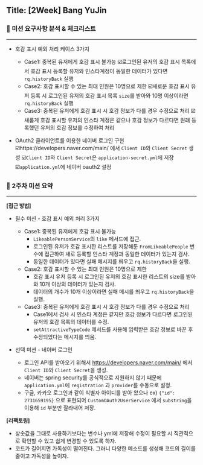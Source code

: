 ## Title: [2Week] Bang YuJin

### 📄 미션 요구사항 분석 & 체크리스트

---
- 호감 표시 예외 처리 케이스 3가지
  - Case1: 중복된 유저에게 호감 표시 불가능
    ☑️로그인된 유저의 호감 표시 목록에서 호감 표시 등록할 유저와 인스타계정이 동일한 데이터가 있다면 `rq.historyBack` 실행
  - Case2: 호감 표시할 수 있는 최대 인원은 10명으로 제한
    ☑️새로운 호감 표시 유저 등록 시 로그인된 유저의 호감 표시 목록 `size`를 받아와 10명 이상이라면 `rq.historyBack` 실행
  - Case3: 중복된 유저에게 호감 표시 시 호감 정보가 다를 경우 수정으로 처리
    ☑️새롭게 호감 표시할 유저의 인스타 계정은 같으나 호감 정보가 다르다면 원래 등록했던 유저의 호감 정보를 수정하여 처리

- OAuth2 클라이언트를 이용한 네이버 로그인 구현
  ☑️https://developers.naver.com/main/ 에서 `Client ID`와 `Client Secret` 생성
  ☑️`Client ID`와 `Client Secret`은 `application-secret.yml`에 저장
  ☑️`application.yml`에 네이버 oauth2 설정

### 🦁 2주차 미션 요약

---

**[접근 방법]**
- 필수 미션 - 호감 표시 예외 처리 3가지
  - Case1: 중복된 유저에게 호감 표시 불가능
    - `LikeablePersonService`의 `like` 메서드에 접근.
    - 로그인된 유저가 호감 표시한 리스트를 저장해둔 `FromLikeablePeople` 변수에 접근하여 새로 등록할 인스타 계정과 동일한 데이터가 있는지 검사.
    - 동일한 데이터가 있다면 실패 메시지를 띄우고 `rq.historyBack`을 실행.
  - Case2: 호감 표시할 수 있는 최대 인원은 10명으로 제한
    - 호감 표시 유저 등록 시 로그인된 유저의 호감 표시한 리스트의 size를 받아와 10개 이상의 데이터가 있는지 검사.
    - 데이터의 개수가 10개 이상이라면 실패 메시를 띄우고 `rq.historyBack`을 실행.
  - Case3: 중복된 유저에게 호감 표시 시 호감 정보가 다를 경우 수정으로 처리
    - Case1에서 검사 시 인스타 계정은 같지만 호감 정보가 다르다면 로그인된 유저의 호감 목록의 데이터를 수정.
    - `setAttractiveTypeCode` 메서드를 사용해 입력받은 호감 정보로 바꾼 후 수정되었다는 메시지를 띄움.

- 선택 미션 - 네이버 로그인
  - 로그인 API를 받아오기 위해서 https://developers.naver.com/main/ 에서 `Client ID`와 `Client Secret`을 생성.
  - 네이버는 spring security를 공식적으로 지원하지 않기 때문에 `application.yml`에 `registration` 과 `provider`를 수동으로 설정.
  - 구글, 카카오 로그인과 같이 식별자 아이디를 받아 왔으나 ex) `{"id": 2731659195}` 으로 표현되어 `CustomOAuth2UserService` 에서 `substring`을 이용해 `id` 부분만 잘라내어 저장.

**[리팩토링]**
- 상숫값을 그대로 사용하기보다는 변수나 yml에 저장해 수정이 필요할 시 직관적으로 확인할 수 있고 쉽게 변경할 수 있도록 하자.
- 코드가 길어지면 가독성이 떨어진다. 그러니 다양한 메소드를 생성해 코드의 길이를 줄이고 가독성을 높이자.
